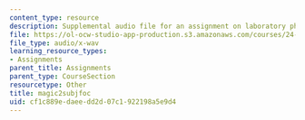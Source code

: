 ```yaml
---
content_type: resource
description: Supplemental audio file for an assignment on laboratory phonology.
file: https://ol-ocw-studio-app-production.s3.amazonaws.com/courses/24-910-topics-in-linguistic-theory-laboratory-phonology-spring-2007/cf1c889edaeedd2d07c1922198a5e9d4_magic2subjfoc.wav
file_type: audio/x-wav
learning_resource_types:
- Assignments
parent_title: Assignments
parent_type: CourseSection
resourcetype: Other
title: magic2subjfoc
uid: cf1c889e-daee-dd2d-07c1-922198a5e9d4
---
```

